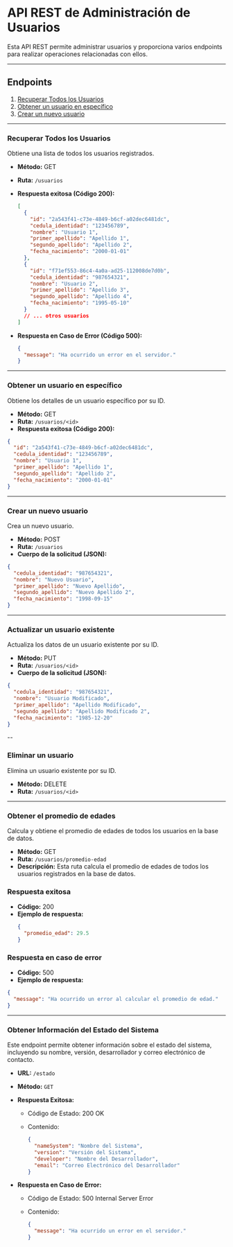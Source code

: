# API REST de Administración de Usuarios

Esta API REST permite administrar usuarios y proporciona varios endpoints para realizar operaciones relacionadas con ellos.

---

## Endpoints

1. [Recuperar Todos los Usuarios](#todos-usuario)
2. [Obtener un usuario en específico](#obtener-usuario)
3. [Crear un nuevo usuario](#crear-usuario)

---

### Recuperar Todos los Usuarios

Obtiene una lista de todos los usuarios registrados.

- **Método:** GET
- **Ruta:** `/usuarios`
- **Respuesta exitosa (Código 200):**

  ```json
  [
    {
      "id": "2a543f41-c73e-4849-b6cf-a02dec6481dc",
      "cedula_identidad": "123456789",
      "nombre": "Usuario 1",
      "primer_apellido": "Apellido 1",
      "segundo_apellido": "Apellido 2",
      "fecha_nacimiento": "2000-01-01"
    },
    {
      "id": "f71ef553-86c4-4a0a-ad25-112008de7d0b",
      "cedula_identidad": "987654321",
      "nombre": "Usuario 2",
      "primer_apellido": "Apellido 3",
      "segundo_apellido": "Apellido 4",
      "fecha_nacimiento": "1995-05-10"
    }
    // ... otros usuarios
  ]
  ```

- **Respuesta en Caso de Error (Código 500):**
  ```json
  {
    "message": "Ha ocurrido un error en el servidor."
  }
  ```

---

### Obtener un usuario en específico

Obtiene los detalles de un usuario específico por su ID.

- **Método:** GET
- **Ruta:** `/usuarios/<id>`
- **Respuesta exitosa (Código 200):**

```json
{
  "id": "2a543f41-c73e-4849-b6cf-a02dec6481dc",
  "cedula_identidad": "123456789",
  "nombre": "Usuario 1",
  "primer_apellido": "Apellido 1",
  "segundo_apellido": "Apellido 2",
  "fecha_nacimiento": "2000-01-01"
}
```

---

### Crear un nuevo usuario

Crea un nuevo usuario.

- **Método:** POST
- **Ruta:** `/usuarios`
- **Cuerpo de la solicitud (JSON):**

```json
{
  "cedula_identidad": "987654321",
  "nombre": "Nuevo Usuario",
  "primer_apellido": "Nuevo Apellido",
  "segundo_apellido": "Nuevo Apellido 2",
  "fecha_nacimiento": "1998-09-15"
}
```

---

### Actualizar un usuario existente

Actualiza los datos de un usuario existente por su ID.

- **Método:** PUT
- **Ruta:** `/usuarios/<id>`
- **Cuerpo de la solicitud (JSON):**

```json
{
  "cedula_identidad": "987654321",
  "nombre": "Usuario Modificado",
  "primer_apellido": "Apellido Modificado",
  "segundo_apellido": "Apellido Modificado 2",
  "fecha_nacimiento": "1985-12-20"
}
```

--

### Eliminar un usuario

Elimina un usuario existente por su ID.

- **Método:** DELETE
- **Ruta:** `/usuarios/<id>`

---

### Obtener el promedio de edades

Calcula y obtiene el promedio de edades de todos los usuarios en la base de datos.

- **Método:** GET
- **Ruta:** `/usuarios/promedio-edad`
- **Descripción:** Esta ruta calcula el promedio de edades de todos los usuarios registrados en la base de datos.

### Respuesta exitosa

- **Código:** 200
- **Ejemplo de respuesta:**
  ```json
  {
    "promedio_edad": 29.5
  }
  ```

### Respuesta en caso de error

- **Código:** 500
- **Ejemplo de respuesta:**

```json
{
  "message": "Ha ocurrido un error al calcular el promedio de edad."
}
```

---

### Obtener Información del Estado del Sistema

Este endpoint permite obtener información sobre el estado del sistema, incluyendo su nombre, versión, desarrollador y correo electrónico de contacto.

- **URL:** `/estado`
- **Método:** `GET`
- **Respuesta Exitosa:**

  - Código de Estado: 200 OK
  - Contenido:

    ```json
    {
      "nameSystem": "Nombre del Sistema",
      "version": "Versión del Sistema",
      "developer": "Nombre del Desarrollador",
      "email": "Correo Electrónico del Desarrollador"
    }
    ```

- **Respuesta en Caso de Error:**

  - Código de Estado: 500 Internal Server Error
  - Contenido:

    ```json
    {
      "message": "Ha ocurrido un error en el servidor."
    }
    ```
